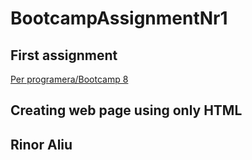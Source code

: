 # BootcampAssignmentNr1
## First assignment
[Per programera/Bootcamp 8](https://perprogramera.com/trajnime/full-stack-web-developer-bootcamp/)
## Creating web page using only HTML 
## Rinor Aliu
